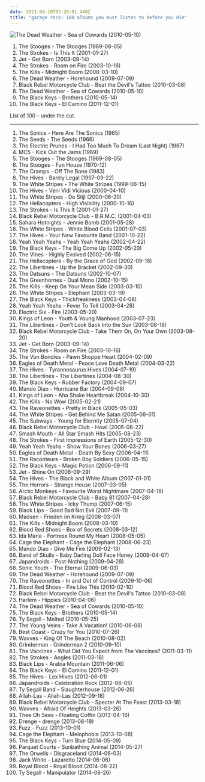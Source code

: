 ```yaml
---
date: 2021-04-10T05:20:01.440Z
title: "garage rock: 100 albums you must listen to before you die"
---
```

![The Dead Weather - Sea of Cowards (2010-05-10)](https://img.discogs.com/HoZf6cV2xCWO7qKeok3yhsITTFQ=/fit-in/600x595/filters:strip_icc():format(jpeg):mode_rgb():quality(90)/discogs-images/R-2286337-1274535311.jpeg.jpg "The Dead Weather - Sea of Cowards (2010-05-10)")
<ol class="albums">
<li data-cover="http://coverartarchive.org/release/9259cb58-e233-4162-acb1-e739ff102568/1487674182-500.jpg" data-tags="garage rock" role="button">The Stooges - The Stooges (1969-08-05)</li>
<li data-cover="http://coverartarchive.org/release/7e3dd505-220a-3560-99df-2459afd045d8/2987742874-500.jpg" data-tags="indie rock, rock" role="button">The Strokes - Is This It (2001-01-27)</li>
<li data-cover="https://img.discogs.com/jsfuBqIQ9Tl25n0Dd8juDTzDnYc=/fit-in/350x346/filters:strip_icc():format(jpeg):mode_rgb():quality(90)/discogs-images/R-2059559-1306253341.jpeg.jpg" data-tags="rock" role="button">Jet - Get Born (2003-09-14)</li>
<li data-cover="http://coverartarchive.org/release/0f3cb2a7-8f63-4fd5-a331-39844400b9e4/9154355399-500.jpg" data-tags="indie rock, rock" role="button">The Strokes - Room on Fire (2003-10-16)</li>
<li data-cover="https://img.discogs.com/SqSZu0EYpoWkG5ZZ2WxtzUCPi_8=/fit-in/500x500/filters:strip_icc():format(jpeg):mode_rgb():quality(90)/discogs-images/R-1466403-1221855839.jpeg.jpg" data-tags="garage rock" role="button">The Kills - Midnight Boom (2008-03-10)</li>
<li data-cover="http://coverartarchive.org/release/b9573274-4d43-481b-bec6-17730a43cc7d/15491383944-500.jpg" data-tags="garage rock" role="button">The Dead Weather - Horehound (2009-07-09)</li>
<li data-cover="http://coverartarchive.org/release/327a5e7a-02d3-3a6b-bc23-7d607d62bb67/9346943191-500.jpg" data-tags="alternative rock, alternative" role="button">Black Rebel Motorcycle Club - Beat the Devil's Tattoo (2010-03-08)</li>
<li data-cover="https://img.discogs.com/HoZf6cV2xCWO7qKeok3yhsITTFQ=/fit-in/600x595/filters:strip_icc():format(jpeg):mode_rgb():quality(90)/discogs-images/R-2286337-1274535311.jpeg.jpg" data-tags="garage rock" role="button">The Dead Weather - Sea of Cowards (2010-05-10)</li>
<li data-cover="http://coverartarchive.org/release/a40fc6ad-9ec3-4a61-abee-79f06f82f642/2688834974-500.jpg" data-tags="blues rock" role="button">The Black Keys - Brothers (2010-05-14)</li>
<li data-cover="http://coverartarchive.org/release/9c78e227-cedb-430f-b737-f1ea6bce6fa2/16131070980-500.jpg" data-tags="blues rock" role="button">The Black Keys - El Camino (2011-12-01)</li>
</ol>
List of 100 - under the cut.
<!-- more -->

_________________

<ol class="albums">
<li data-cover="https://img.discogs.com/HLrxClv2IKZdaUuJsl2AMAqWWAY=/fit-in/589x600/filters:strip_icc():format(jpeg):mode_rgb():quality(90)/discogs-images/R-1044246-1306912408.jpeg.jpg" data-tags="garage rock, 60s" role="button">
The Sonics - Here Are The Sonics (1965)
</li>
<li data-cover="http://coverartarchive.org/release/22862a47-2b63-4364-a00d-d38aa7cef4cd/4087870823-500.jpg" data-tags="garage rock, psychedelic" role="button">
The Seeds - The Seeds (1966)
</li>
<li data-cover="http://coverartarchive.org/release/6d970594-6fa5-48ea-8eab-f0a9500047db/23090516941-500.jpg" data-tags="psychedelic" role="button">
The Electric Prunes - I Had Too Much To Dream (Last Night) (1967)
</li>
<li data-cover="http://coverartarchive.org/release/22f5e15f-7214-4caf-a6ce-9f6e0188a817/17000877457-500.jpg" data-tags="garage rock" role="button">
MC5 - Kick Out the Jams (1969)
</li>
<li data-cover="http://coverartarchive.org/release/9259cb58-e233-4162-acb1-e739ff102568/1487674182-500.jpg" data-tags="garage rock" role="button">
The Stooges - The Stooges (1969-08-05)
</li>
<li data-cover="https://img.discogs.com/B_XQsc3AzhCIkH9DWzEyhbBZ0V4=/fit-in/600x594/filters:strip_icc():format(jpeg):mode_rgb():quality(90)/discogs-images/R-379038-1224357901.jpeg.jpg" data-tags="proto-punk, garage rock, 70s" role="button">
The Stooges - Fun House (1970-12)
</li>
<li data-cover="http://coverartarchive.org/release/89117817-892c-40a0-9a7d-5bae5d70db4c/2907897798-500.jpg" data-tags="psychobilly, garage rock, punk" role="button">
The Cramps - Off The Bone (1983)
</li>
<li data-cover="http://coverartarchive.org/release/1644f5b6-e1e3-4555-8492-22a8c7091810/3778611419-500.jpg" data-tags="garage rock, garage punk" role="button">
The Hives - Barely Legal (1997-09-22)
</li>
<li data-cover="http://coverartarchive.org/release/06006e16-c1ca-4f8b-a629-0c2b6eb0162c/8880627069-500.jpg" data-tags="blues rock, rock, garage rock" role="button">
The White Stripes - The White Stripes (1999-06-15)
</li>
<li data-cover="http://coverartarchive.org/release/13e2716a-6eb4-3575-881e-bb9cf48aeda2/21761326628-500.jpg" data-tags="garage rock" role="button">
The Hives - Veni Vidi Vicious (2000-04-10)
</li>
<li data-cover="http://coverartarchive.org/release/6fa97915-7067-3624-b24f-f9bd03ba534a/20821165408-500.jpg" data-tags="alternative rock, rock, blues rock" role="button">
The White Stripes - De Stijl (2000-06-20)
</li>
<li data-cover="https://img.discogs.com/I-WkdQhrdDjn9-BYnI4DRAdikb4=/fit-in/600x590/filters:strip_icc():format(jpeg):mode_rgb():quality(90)/discogs-images/R-7259702-1437399236-9651.jpeg.jpg" data-tags="garage rock, rock" role="button">
The Hellacopters - High Visibility (2000-10-16)
</li>
<li data-cover="http://coverartarchive.org/release/7e3dd505-220a-3560-99df-2459afd045d8/2987742874-500.jpg" data-tags="indie rock, rock" role="button">
The Strokes - Is This It (2001-01-27)
</li>
<li data-cover="http://coverartarchive.org/release/f4427c4c-9971-41a6-9392-efca9ac48555/6985295467-500.jpg" data-tags="rock" role="button">
Black Rebel Motorcycle Club - B.R.M.C. (2001-04-03)
</li>
<li data-cover="https://img.discogs.com/Y4Kwv65_HuZl71dja0wCaXKmXCg=/fit-in/300x297/filters:strip_icc():format(jpeg):mode_rgb():quality(90)/discogs-images/R-540412-1129236660.jpeg.jpg" data-tags="rock, punk, swedish, power pop, garage rock" role="button">
Sahara Hotnights - Jennie Bomb (2001-05-28)
</li>
<li data-cover="http://coverartarchive.org/release/58c2f29b-c284-344e-8cbb-a44f4ef7badf/2976602620-500.jpg" data-tags="rock, alternative rock" role="button">
The White Stripes - White Blood Cells (2001-07-03)
</li>
<li data-cover="http://coverartarchive.org/release/ed179309-85ad-45c7-a81f-599cc90c3df8/2083318776-500.jpg" data-tags="garage rock" role="button">
The Hives - Your New Favourite Band (2001-10-22)
</li>
<li data-cover="http://coverartarchive.org/release/80d83139-f766-44c0-9b2b-59cd5238b77a/5834791882-500.jpg" data-tags="indie" role="button">
Yeah Yeah Yeahs - Yeah Yeah Yeahs (2002-04-22)
</li>
<li data-cover="http://coverartarchive.org/release/71fce908-8a23-41bd-8de5-b8eba0fb00c7/7130829837-500.jpg" data-tags="blues rock" role="button">
The Black Keys - The Big Come Up (2002-05-20)
</li>
<li data-cover="http://coverartarchive.org/release/5e6a4731-2f21-4d7b-aa4d-2518511fbc79/2097071587-500.jpg" data-tags="rock" role="button">
The Vines - Highly Evolved (2002-06-15)
</li>
<li data-cover="https://img.discogs.com/b7YbITe-6tjcIf0KTV4oObOiFXo=/fit-in/600x511/filters:strip_icc():format(jpeg):mode_rgb():quality(90)/discogs-images/R-1335362-1602036565-4961.jpeg.jpg" data-tags="rock, garage rock" role="button">
The Hellacopters - By the Grace of God (2002-09-18)
</li>
<li data-cover="http://coverartarchive.org/release/24bd9621-0b64-4897-ac4d-50c7519d1017/21664410934-500.jpg" data-tags="indie rock, indie" role="button">
The Libertines - Up the Bracket (2002-09-30)
</li>
<li data-cover="https://img.discogs.com/0x0qF57DZHYhbAnEWo2HMlYXEDU=/fit-in/200x199/filters:strip_icc():format(jpeg):mode_rgb():quality(90)/discogs-images/R-789023-1158929995.jpeg.jpg" data-tags="rock, garage rock" role="button">
The Datsuns - The Datsuns (2002-10-07)
</li>
<li data-cover="https://img.discogs.com/0oz0hjq6Q-47wkzx1-f65kOs6f0=/fit-in/600x597/filters:strip_icc():format(jpeg):mode_rgb():quality(90)/discogs-images/R-1103346-1495552406-6044.jpeg.jpg" data-tags="garage rock" role="button">
The Greenhornes - Dual Mono (2002-10-15)
</li>
<li data-cover="https://img.discogs.com/iUskRhE7d3WQ4cek7FBjkG1rz-o=/fit-in/600x600/filters:strip_icc():format(jpeg):mode_rgb():quality(90)/discogs-images/R-8586657-1464575249-5810.jpeg.jpg" data-tags="garage rock, rock, alternative" role="button">
The Kills - Keep On Your Mean Side (2003-03-10)
</li>
<li data-cover="http://coverartarchive.org/release/bb29bd28-71e7-32d3-ab5f-c2d33b25434a/4817242679-500.jpg" data-tags="rock" role="button">
The White Stripes - Elephant (2003-03-19)
</li>
<li data-cover="http://coverartarchive.org/release/36b58cd2-2a2f-36ad-81b3-7ab044d01d19/9200502912-500.jpg" data-tags="blues rock" role="button">
The Black Keys - Thickfreakness (2003-04-08)
</li>
<li data-cover="http://coverartarchive.org/release/ce74eeee-8e30-34db-addd-5ea135500e2e/5835206005-500.jpg" data-tags="indie rock, indie, rock" role="button">
Yeah Yeah Yeahs - Fever To Tell (2003-04-28)
</li>
<li data-cover="https://img.discogs.com/eMQQeWN88L92aQyCEfAU2kIQNJk=/fit-in/528x534/filters:strip_icc():format(jpeg):mode_rgb():quality(90)/discogs-images/R-376779-1128950534.jpeg.jpg" data-tags="rock, indie, disco rock" role="button">
Electric Six - Fire (2003-05-20)
</li>
<li data-cover="http://coverartarchive.org/release/d5461436-2551-3baf-a11b-bd66b91b44c5/1671204614-500.jpg" data-tags="rock, alternative rock, indie rock" role="button">
Kings of Leon - Youth & Young Manhood (2003-07-23)
</li>
<li data-cover="https://img.discogs.com/Zoonmlmxf09dk5UODPb_qVtaf5g=/fit-in/345x336/filters:strip_icc():format(jpeg):mode_rgb():quality(90)/discogs-images/R-2879894-1305392651.jpeg.jpg" data-tags="00s, radio arcadia" role="button">
The Libertines - Don't Look Back Into the Sun (2003-08-18)
</li>
<li data-cover="https://img.discogs.com/BIFFlFcgE_WXsUFm1iEBDRLvtko=/fit-in/600x594/filters:strip_icc():format(jpeg):mode_rgb():quality(90)/discogs-images/R-2460634-1602939219-3786.jpeg.jpg" data-tags="rock, indie rock, igneoustempest" role="button">
Black Rebel Motorcycle Club - Take Them On, On Your Own (2003-08-20)
</li>
<li data-cover="https://img.discogs.com/jsfuBqIQ9Tl25n0Dd8juDTzDnYc=/fit-in/350x346/filters:strip_icc():format(jpeg):mode_rgb():quality(90)/discogs-images/R-2059559-1306253341.jpeg.jpg" data-tags="rock" role="button">
Jet - Get Born (2003-09-14)
</li>
<li data-cover="http://coverartarchive.org/release/0f3cb2a7-8f63-4fd5-a331-39844400b9e4/9154355399-500.jpg" data-tags="indie rock, rock" role="button">
The Strokes - Room on Fire (2003-10-16)
</li>
<li data-cover="https://img.discogs.com/900g2OX8ls0q0ZSGgVfocOvKcxA=/fit-in/299x299/filters:strip_icc():format(jpeg):mode_rgb():quality(90)/discogs-images/R-451852-1227466831.jpeg.jpg" data-tags="rock, indie rock" role="button">
The Von Bondies - Pawn Shoppe Heart (2004-02-09)
</li>
<li data-cover="http://coverartarchive.org/release/ddf2d79b-2c98-4857-9276-46d1a95cdf1f/1924050449-500.jpg" data-tags="garage rock, rock, stoner rock, alternative rock" role="button">
Eagles of Death Metal - Peace Love Death Metal (2004-03-22)
</li>
<li data-cover="http://coverartarchive.org/release/c50d3d01-3f3a-3685-9ad6-58d7942a31be/3374165987-500.jpg" data-tags="garage rock" role="button">
The Hives - Tyrannosaurus Hives (2004-07-19)
</li>
<li data-cover="https://via.placeholder.com/450" data-tags="indie, rock" role="button">
The Libertines - The Libertines (2004-08-30)
</li>
<li data-cover="http://coverartarchive.org/release/54d85f60-dbc4-4227-82f9-caf822057562/19708899133-500.jpg" data-tags="blues rock" role="button">
The Black Keys - Rubber Factory (2004-09-07)
</li>
<li data-cover="https://img.discogs.com/CJ861fOtI0Gng33HQE_sqE5PSSA=/fit-in/600x521/filters:strip_icc():format(jpeg):mode_rgb():quality(90)/discogs-images/R-3566995-1521526336-9419.jpeg.jpg" data-tags="rock, indie rock" role="button">
Mando Diao - Hurricane Bar (2004-09-08)
</li>
<li data-cover="http://coverartarchive.org/release/d7f77520-2ae8-3ca6-98ac-e11444682b66/8044485998-500.jpg" data-tags="rock, indie rock" role="button">
Kings of Leon - Aha Shake Heartbreak (2004-10-30)
</li>
<li data-cover="https://img.discogs.com/8aWKmjiYtPDbsOJJq0-x4lq5NVg=/fit-in/600x600/filters:strip_icc():format(jpeg):mode_rgb():quality(90)/discogs-images/R-529572-1286081970.jpeg.jpg" data-tags="garage rock" role="button">
The Kills - No Wow (2005-02-21)
</li>
<li data-cover="https://img.discogs.com/SOwiG1fbycNz_GIFEwPEN_HSeQ4=/fit-in/350x348/filters:strip_icc():format(jpeg):mode_rgb():quality(90)/discogs-images/R-459924-1116599390.jpg.jpg" data-tags="rock" role="button">
The Raveonettes - Pretty in Black (2005-05-03)
</li>
<li data-cover="http://coverartarchive.org/release/86c7166f-433c-47f1-a32d-1fa699d54b3f/4817263003-500.jpg" data-tags="rock, alternative rock" role="button">
The White Stripes - Get Behind Me Satan (2005-06-01)
</li>
<li data-cover="http://coverartarchive.org/release/ba09c389-e2ed-4a80-ab56-6ff2a31ab5f3/16830848668-500.jpg" data-tags="indie rock, indie" role="button">
The Subways - Young for Eternity (2005-07-04)
</li>
<li data-cover="http://coverartarchive.org/release/4b63123a-f122-4feb-bce2-a3c02dc79a7b/4619205570-500.jpg" data-tags="indie, rock, indie rock" role="button">
Black Rebel Motorcycle Club - Howl (2005-08-22)
</li>
<li data-cover="http://coverartarchive.org/release/90f2861a-56e3-4ea5-8c87-d67fdc9759dc/8307044367-500.jpg" data-tags="classic rock, garage rock" role="button">
Smash Mouth - All Star Smash Hits (2005-08-23)
</li>
<li data-cover="http://coverartarchive.org/release/bc6365ab-b406-4214-96f8-ec4a7070c5d5/929495400-500.jpg" data-tags="rock, indie rock" role="button">
The Strokes - First Impressions of Earth (2005-12-30)
</li>
<li data-cover="http://coverartarchive.org/release/238e03d1-2a43-4d87-8608-6f2e8a5a66a6/5835269563-500.jpg" data-tags="indie rock, rock" role="button">
Yeah Yeah Yeahs - Show Your Bones (2006-03-27)
</li>
<li data-cover="https://img.discogs.com/Cr51MwOudaSojupQ5v1KBoHYtFE=/fit-in/600x450/filters:strip_icc():format(jpeg):mode_rgb():quality(90)/discogs-images/R-1655801-1448876667-9552.jpeg.jpg" data-tags="alternative rock, stoner rock, rock, garage rock" role="button">
Eagles of Death Metal - Death By Sexy (2006-04-11)
</li>
<li data-cover="http://coverartarchive.org/release/0d6ea51b-d4bc-4e87-8db6-0f5110602594/3374950699-500.jpg" data-tags="rock, alternative, indie rock" role="button">
The Raconteurs - Broken Boy Soldiers (2006-05-15)
</li>
<li data-cover="http://coverartarchive.org/release/dd4537c4-4faf-4b20-b4eb-e4807c7d085a/26946880719-500.jpg" data-tags="blues rock" role="button">
The Black Keys - Magic Potion (2006-09-11)
</li>
<li data-cover="https://img.discogs.com/4fUrGfPsFHBjYh100HLseNzxA1Y=/fit-in/600x450/filters:strip_icc():format(jpeg):mode_rgb():quality(90)/discogs-images/R-2533610-1289194214.jpeg.jpg" data-tags="rock, hard rock" role="button">
Jet - Shine On (2006-09-29)
</li>
<li data-cover="https://via.placeholder.com/450" data-tags="rock, garage rock, alternative rock" role="button">
The Hives - The Black and White Album (2007-01-01)
</li>
<li data-cover="http://coverartarchive.org/release/dbe1dc97-6b49-4393-8898-dcce1bc654cc/16182961071-500.jpg" data-tags="garage rock, garage punk, post-punk" role="button">
The Horrors - Strange House (2007-03-05)
</li>
<li data-cover="http://coverartarchive.org/release/3c7c6c47-aba4-3d96-a5a3-1aa355aed522/7582830579-500.jpg" data-tags="indie rock" role="button">
Arctic Monkeys - Favourite Worst Nightmare (2007-04-18)
</li>
<li data-cover="https://img.discogs.com/cfc9e7fd50d7c9c08931869b95f6849a01d0635d/images/spacer.gif" data-tags="indie, rock, indie rock" role="button">
Black Rebel Motorcycle Club - Baby 81 (2007-04-28)
</li>
<li data-cover="https://via.placeholder.com/450" data-tags="alternative rock, rock" role="button">
The White Stripes - Icky Thump (2007-06-15)
</li>
<li data-cover="http://coverartarchive.org/release/9b6299d4-08c1-3a0f-8877-e64fd41b1c17/26142553847-500.jpg" data-tags="indie rock" role="button">
Black Lips - Good Bad Not Evil (2007-09-11)
</li>
<li data-cover="https://img.discogs.com/BS9szXthfJOnOhpAU-M2m1qkbNI=/fit-in/600x596/filters:strip_icc():format(jpeg):mode_rgb():quality(90)/discogs-images/R-1475888-1297466983.jpeg.jpg" data-tags="rock, alternative rock, garage rock, 00s, rock am ring 2008" role="button">
Madsen - Frieden im Krieg (2008-03-07)
</li>
<li data-cover="https://img.discogs.com/SqSZu0EYpoWkG5ZZ2WxtzUCPi_8=/fit-in/500x500/filters:strip_icc():format(jpeg):mode_rgb():quality(90)/discogs-images/R-1466403-1221855839.jpeg.jpg" data-tags="garage rock" role="button">
The Kills - Midnight Boom (2008-03-10)
</li>
<li data-cover="http://coverartarchive.org/release/700d7cf4-30ca-48fe-b2eb-44b9e35b19af/21909325010-500.jpg" data-tags="indie, indie rock, alternative" role="button">
Blood Red Shoes - Box of Secrets (2008-03-12)
</li>
<li data-cover="http://coverartarchive.org/release/375d22df-0aaf-3b2e-b91c-b354fccf9071/17994009333-500.jpg" data-tags="alternative rock" role="button">
Ida Maria - Fortress Round My Heart (2008-05-05)
</li>
<li data-cover="https://img.discogs.com/SyB2V5tRP58VnZy7Jv88JpwbCpQ=/fit-in/600x536/filters:strip_icc():format(jpeg):mode_rgb():quality(90)/discogs-images/R-3677269-1583376530-7454.jpeg.jpg" data-tags="indie rock" role="button">
Cage the Elephant - Cage the Elephant (2008-06-23)
</li>
<li data-cover="http://coverartarchive.org/release/dfa53a04-7d06-49b7-ac25-f5b448eee02a/5481993314-500.jpg" data-tags="rock, indie" role="button">
Mando Diao - Give Me Fire (2009-02-13)
</li>
<li data-cover="https://img.discogs.com/QSdZcenKf5ZGnTWJfrOB8B0d27A=/fit-in/300x300/filters:strip_icc():format(jpeg):mode_rgb():quality(90)/discogs-images/R-2299291-1290887410.jpeg.jpg" data-tags="alternative, garage rock, indie, blues rock" role="button">
Band of Skulls - Baby Darling Doll Face Honey (2009-04-07)
</li>
<li data-cover="http://coverartarchive.org/release/14a9f2fd-8287-4f6a-8a44-b144ad7de8c6/7779506103-500.jpg" data-tags="indie rock, garage rock, canadian" role="button">
Japandroids - Post-Nothing (2009-04-28)
</li>
<li data-cover="https://img.discogs.com/Qs-XsCyFcAq1-r3ykSEGmihWB3k=/fit-in/400x403/filters:strip_icc():format(jpeg):mode_rgb():quality(90)/discogs-images/R-2586371-1291821882.jpeg.jpg" data-tags="alternative rock, noise rock, post-punk" role="button">
Sonic Youth - The Eternal (2009-06-03)
</li>
<li data-cover="http://coverartarchive.org/release/b9573274-4d43-481b-bec6-17730a43cc7d/15491383944-500.jpg" data-tags="garage rock" role="button">
The Dead Weather - Horehound (2009-07-09)
</li>
<li data-cover="https://img.discogs.com/WJJaa67H8k15qkvbZwJav9hCKI8=/fit-in/499x445/filters:strip_icc():format(jpeg):mode_rgb():quality(90)/discogs-images/R-1981851-1256551273.jpeg.jpg" data-tags="garage rock, rock" role="button">
The Raveonettes - In and Out of Control (2009-10-06)
</li>
<li data-cover="https://img.discogs.com/aA3RVJjvze2xNkabfnIrXxmeiok=/fit-in/600x525/filters:strip_icc():format(jpeg):mode_rgb():quality(90)/discogs-images/R-4743186-1533818145-8384.jpeg.jpg" data-tags="indie rock" role="button">
Blood Red Shoes - Fire Like This (2010-02-10)
</li>
<li data-cover="http://coverartarchive.org/release/327a5e7a-02d3-3a6b-bc23-7d607d62bb67/9346943191-500.jpg" data-tags="alternative rock, alternative" role="button">
Black Rebel Motorcycle Club - Beat the Devil's Tattoo (2010-03-08)
</li>
<li data-cover="http://coverartarchive.org/release/ac397e36-9792-4f50-8898-bd3c8cca60d1/13453650447-500.jpg" data-tags="garage rock" role="button">
Harlem - Hippies (2010-04-06)
</li>
<li data-cover="https://img.discogs.com/HoZf6cV2xCWO7qKeok3yhsITTFQ=/fit-in/600x595/filters:strip_icc():format(jpeg):mode_rgb():quality(90)/discogs-images/R-2286337-1274535311.jpeg.jpg" data-tags="garage rock" role="button">
The Dead Weather - Sea of Cowards (2010-05-10)
</li>
<li data-cover="http://coverartarchive.org/release/a40fc6ad-9ec3-4a61-abee-79f06f82f642/2688834974-500.jpg" data-tags="blues rock" role="button">
The Black Keys - Brothers (2010-05-14)
</li>
<li data-cover="http://coverartarchive.org/release/5fe93210-1f04-49bc-9101-703067823edf/18432330839-500.jpg" data-tags="rock, garage" role="button">
Ty Segall - Melted (2010-05-25)
</li>
<li data-cover="https://img.discogs.com/m_k2nCelwasdROXYXRkIf_4gA9s=/fit-in/600x600/filters:strip_icc():format(jpeg):mode_rgb():quality(90)/discogs-images/R-2664562-1509713348-3938.jpeg.jpg" data-tags="indie rock" role="button">
The Young Veins - Take A Vacation! (2010-06-08)
</li>
<li data-cover="https://img.discogs.com/wBqojqfUqW7JPRm-k7Ay0V3sJhk=/fit-in/600x600/filters:strip_icc():format(jpeg):mode_rgb():quality(90)/discogs-images/R-2364771-1436727994-5630.jpeg.jpg" data-tags="lo-fi, garage rock" role="button">
Best Coast - Crazy for You (2010-07-26)
</li>
<li data-cover="https://img.discogs.com/Z81861kdO2-pgNGcaWdWskd3nrs=/fit-in/500x500/filters:strip_icc():format(jpeg):mode_rgb():quality(90)/discogs-images/R-2628980-1296139890.jpeg.jpg" data-tags="lo-fi" role="button">
Wavves - King Of The Beach (2010-08-02)
</li>
<li data-cover="http://coverartarchive.org/release/a9434b3e-fc13-39a1-8bce-ce0079dc1125/9576536177-500.jpg" data-tags="alternative rock, garage" role="button">
Grinderman - Grinderman 2 (2010-09-10)
</li>
<li data-cover="http://coverartarchive.org/release/92e3d43e-06b2-4113-827e-6c0884c0882b/10208208762-500.jpg" data-tags="indie rock, indie" role="button">
The Vaccines - What Did You Expect from The Vaccines? (2011-03-11)
</li>
<li data-cover="https://img.discogs.com/HEWSmK5v2BKKR5dX4Xzkl_02rO0=/fit-in/472x472/filters:strip_icc():format(jpeg):mode_rgb():quality(90)/discogs-images/R-2787336-1301014564.jpeg.jpg" data-tags="indie rock" role="button">
The Strokes - Angles (2011-03-18)
</li>
<li data-cover="http://coverartarchive.org/release/7c575baf-f8dc-4914-8862-00bee1d9b69a/4525848346-500.jpg" data-tags="garage rock" role="button">
Black Lips - Arabia Mountain (2011-06-06)
</li>
<li data-cover="http://coverartarchive.org/release/9c78e227-cedb-430f-b737-f1ea6bce6fa2/16131070980-500.jpg" data-tags="blues rock" role="button">
The Black Keys - El Camino (2011-12-01)
</li>
<li data-cover="http://coverartarchive.org/release/b204ad72-f666-427d-82ee-de4add53c7ab/5331069642-500.jpg" data-tags="rock, garage rock" role="button">
The Hives - Lex Hives (2012-06-01)
</li>
<li data-cover="http://coverartarchive.org/release/149812f7-28a5-4960-ad49-0b647cdb978e/1076686535-500.jpg" data-tags="indie rock, noise rock" role="button">
Japandroids - Celebration Rock (2012-06-05)
</li>
<li data-cover="http://coverartarchive.org/release/ff152346-3015-4217-9a45-e129be095a7e/2442485330-500.jpg" data-tags="noise, indie, rock, indie rock, noise rock, garage rock, garage, san francisco, garage punk, 10s, legendary, in the red, burger, 2012 albums, great album artwork, wfmu heavily played records" role="button">
Ty Segall Band - Slaughterhouse (2012-06-26)
</li>
<li data-cover="http://coverartarchive.org/release/bad4c9ec-4bcb-42a2-bdbf-b47888550ecb/18832505655-500.jpg" data-tags="psychedelic, garage rock, garage, debut album" role="button">
Allah-Las - Allah-Las (2012-09-18)
</li>
<li data-cover="http://coverartarchive.org/release/db226478-b778-4d43-9708-6d16562d11bd/3747843132-500.jpg" data-tags="garage rock" role="button">
Black Rebel Motorcycle Club - Specter At The Feast (2013-03-18)
</li>
<li data-cover="http://coverartarchive.org/release/90331d52-7f39-4987-a76e-48c920c20aa1/3783288411-500.jpg" data-tags="rock, garage rock" role="button">
Wavves - Afraid Of Heights (2013-03-26)
</li>
<li data-cover="http://coverartarchive.org/release/877221c2-a4fe-4c34-b89f-8d43adb31d80/3707477205-500.jpg" data-tags="indie, rock, indie rock, lo-fi, garage rock, psychedelic rock, san francisco, 10s, 2013 releases, castle face, rel-mnth:2013:april, got this one on vinyl, wfmu heavily played records" role="button">
Thee Oh Sees - Floating Coffin (2013-04-16)
</li>
<li data-cover="https://img.discogs.com/jk1sYLoZ6SO8vcZa0Z4g_nkZ79I=/fit-in/500x500/filters:strip_icc():format(jpeg):mode_rgb():quality(90)/discogs-images/R-4831499-1388054309-1654.jpeg.jpg" data-tags="garage rock" role="button">
Drenge - drenge (2013-08-19)
</li>
<li data-cover="http://coverartarchive.org/release/2be2a198-cb9a-4f00-848f-bcfaebb034e3/5355867457-500.jpg" data-tags="garage rock, psychedelic rock" role="button">
Fuzz - Fuzz (2013-10-01)
</li>
<li data-cover="http://coverartarchive.org/release/4a85fb7b-230a-4b90-a99f-2044c3858457/5070223502-500.jpg" data-tags="rock, alternative rock, indie rock" role="button">
Cage the Elephant - Melophobia (2013-10-08)
</li>
<li data-cover="http://coverartarchive.org/release/5bde1d21-eff2-4a6a-8e50-de9fd2051520/9200442958-500.jpg" data-tags="blues rock, rock, indie rock" role="button">
The Black Keys - Turn Blue (2014-05-09)
</li>
<li data-cover="http://coverartarchive.org/release/3142baf1-e562-4759-9510-be1983e79e8e/7349660598-500.jpg" data-tags="indie rock, post-punk" role="button">
Parquet Courts - Sunbathing Animal (2014-05-27)
</li>
<li data-cover="http://coverartarchive.org/release/766e358a-90a5-4c37-a9c5-c60ce7faa875/6831500340-500.jpg" data-tags="rock, indie rock, garage rock, meghallgatni" role="button">
The Orwells - Disgraceland (2014-06-03)
</li>
<li data-cover="http://coverartarchive.org/release/b5139eff-0ce6-428e-a96f-6653a68af7a2/8249629063-500.jpg" data-tags="alternative rock, blues rock, rock, garage rock" role="button">
Jack White - Lazaretto (2014-06-06)
</li>
<li data-cover="http://coverartarchive.org/release/30683b1f-e4df-46f7-a170-2de84a5f13bf/8137779784-500.jpg" data-tags="rock" role="button">
Royal Blood - Royal Blood (2014-08-22)
</li>
<li data-cover="http://coverartarchive.org/release/9ad70837-cea0-4f76-ab3b-75479a2823f6/7924097975-500.jpg" data-tags="lo-fi, garage rock, psychedelic rock, drag city, ty" role="button">
Ty Segall - Manipulator (2014-08-26)
</li>
</ol>